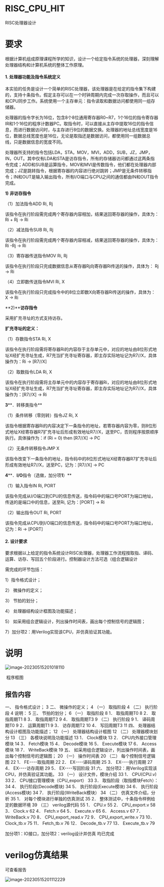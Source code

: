 # RISC_CPU_HIT
 RISC处理器设计

# 要求

根据计算机组成原理课程所学的知识，设计一个给定指令系统的处理器，深刻理解处理器结构和计算机系统的整体工作原理。

#### 1. 处理器功能及指令系统定义

本实验的任务是设计一个简单的RISC处理器，该处理器是在给定的指令集下构建的，支持十条指令。假定主存可以在一个时钟周期内完成一次存取操作，而且可以和CPU同步工作。系统使用一个主存单元：指令读取和数据访问都使用同一组存储器。

处理器的指令字长为16位，包含8个8位通用寄存器R0~R7，1个16位的指令寄存器IR和1个16位的程序计数器PC。取指令时，可以直接从主存中提取16位的指令信息，而进行数据访问时，与主存进行8位的数据交换。处理器的地址总线宽度是16位，数据总线宽度也是16位，无论是取指还是数据访问，都使用同一组数据总线，只是数据信息的宽度不同。

处理器所支持的指令包括LDA，STA，MOV，MVI，ADD，SUB，JZ，JMP，IN，OUT。其中仅有LDA和STA是访存指令，所有的存储器访问都通过这两条指令完成；ADD和SUB是运算指令，MOV和MVI是传数指令，他们都在处理器内部完成；JZ是跳转指令，根据寄存器的内容进行绝对跳转；JMP是无条件转移指令；IN和OUT是输入输出指令，所有I/O端口与CPU之间的通信都由IN和OUT指令完成。

**1)** **非访存指令**

（1）加法指令ADD Ri, Rj

该指令在执行阶段需完成两个寄存器内容相加，结果送回寄存器的操作，具体为：Ri + Rj → Ri

（2）减法指令SUB Ri, Rj

该指令在执行阶段需完成两个寄存器内容相减，结果送回寄存器的操作，具体为：Ri -Rj → Ri

（3）寄存器传送指令MOV Ri, Rj

该指令在执行阶段只完成数据信息从寄存器Rj向寄存器Ri传送的操作，具体为： Rj → Ri

（4）立即数传送指令MVI Ri, X

该指令在执行阶段只完成指令中的8位立即数X向寄存器Ri传送的操作，具体为： X → Ri

**2)****访存指令**

采用扩充寻址的方式支持访存。

**扩充寻址的定义：**

（1）存数指令STA  Ri, X

该指令在执行阶段需将寄存器Ri的内容存于主存单元中，对应的地址由8位形式地址X经扩充寻址生成，R7充当扩充寻址寄存器，即主存实际地址记为R7//X，具体操作为：Ri → [R7//X]

（2）取数指令LDA Ri, X

该指令在执行阶段需将主存单元中的内容存于寄存器Ri，对应的地址由8位形式地址X经扩充寻址生成，R7充当扩充寻址寄存器，即主存实际地址记为R7//X，具体操作为：[R7//X] → Ri

**3****．转移类指令**

（1）条件转移（零则转）指令JZ Ri, X

该指令根据寄存器Ri的内容决定下一条指令的地址，若寄存器内容为零，则8位形式地址X经寄存器R7扩充寻址后形成有效地址R7//X，送至PC，否则程序按原顺序执行。具体操作为：if (Ri = 0) then [R7//X] → PC

（2）无条件转移指令JMP X

该指令改变下一条指令的地址，指令码中的8位形式地址X经寄存器R7扩充寻址后形成有效地址R7//X，送至PC，记为：[R7//X] → PC

**4****．****I/O****指令（选做，加分项****1****）**

（1）输入指令IN Ri, PORT

该指令完成从I/O端口到CPU的信息传送，指令码中的端口号PORT为端口地址，传送的是端口中的信息，送至Ri, 记为：[PORT] → Ri

（2）输出指令OUT Ri, PORT

该指令完成从CPU到I/O端口的信息传送，指令码中的端口号PORT为端口地址，记为：Ri → [PORT]

#### 2. 设计要求

要求根据以上给定的指令系统设计RISC处理器，处理器工作流程按取指、译码、运算、访存、写回五个阶段进行。控制器设计方法可选（组合逻辑设计

需完成的环节包括：

1）指令格式设计；

2） 微操作的定义；

3） 节拍的划分；

4） 处理器结构设计框图及功能描述；

5） 如采用组合逻辑设计，列出操作时间表，画出每个控制信号的逻辑图；

7）加分项2：用Verilog实现该CPU，并仿真验证其功能。

# 说明

![image-20230515201018110](https://farsblog.oss-cn-beijing.aliyuncs.com/PicGo/202305152010232.png)

​					程序框图

## 报告内容

一、 指令格式设计；	3
二、 微操作的定义；	4
（一） 取指阶段	4
（二） 执行阶段	4
说明：	5
三、 节拍的划分；	6
（一） 取指阶段	8
1． 取指周期T0	8
2． 取指周期T1	8
3． 取指周期T2	9
4． 取指周期T3	9
（二） 执行阶段	9
1． 译码周期T0	9
2． 运算周期T1	9
3． 访存周期T2	10
4． 写回周期T3	11
四、 处理器结构设计框图及功能描述；	12
（一） 处理器结构设计框图	12
（二） 处理器模块划分	13
（三） 各模块说明及功能描述	13
1． Clock模块	13
2． CPU内外接口管理模块	14
3． Fetch模块	15
4． Decode模块	16
5． Execute模块	17
6． Access模块	18
7． WriteBack模块	19
五、 如采用组合逻辑设计，列出操作时间表，画出每个控制信号的逻辑图；	20
（一） 操作时间表	20
（二） 每个控制信号逻辑图	22
1． FE----取指周期	22
2． EX----译码周期	25
3． EX----执行周期	27
4． EX----访存周期	29
5． EX----写回阶段	31
六、 加分项2：用Verilog实现该CPU，并仿真验证其功能。	33
（一） 设计文件，模块介绍	33
1． CPU(CPU.v)	33
2． CPU接口管理模块（CPU_export）	33
3． 取指阶段（取指模块Fetch）：	34
4． 执行阶段(Decode模块)	34
5． 执行阶段(Execute模块)	34
6． 执行阶段(Access模块)	34
7． 执行阶段(WriteBack模块）	34
（二） 仿真文件介绍，分析	35
1． 对每个模块进行单独的仿真测试	35
2． 整体测试中，十条指令样例给定的数据环境	39
（三） verilog源代码	55
1． CPU.v	55
2． CPU_export.v	58
3． Clock.v	62
4． Fetch.v	64
5． Execute.v	65
6． Access.v	67
7． WriteBack.v	70
8． CPU_export_read.v	72
9． CPU_export_write.v	73
10． Clock_tb.v	75
11． Fetch_tb.v	76
12． Decode_tb.v	77
13． Execute_tb.v	79

加分项1：IO接口，加分项2：verilog设计并仿真 均已完成

# verilog仿真结果

可查看报告

![image-20230515201112229](https://farsblog.oss-cn-beijing.aliyuncs.com/PicGo/202305152011300.png)

